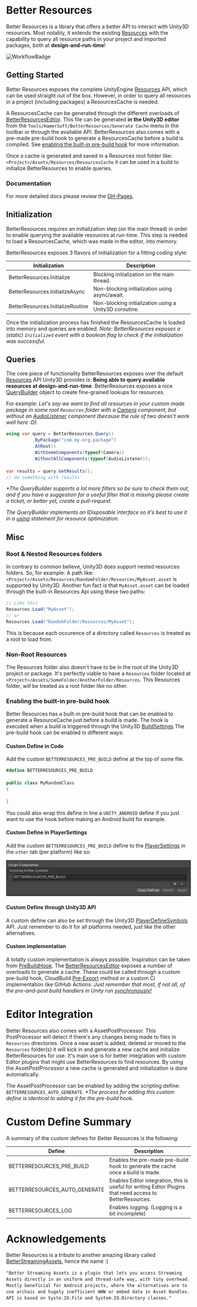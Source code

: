 # Better Resources

Better Resources is a library that offers a better API to interact with Unity3D resources.
Most notably, it extends the existing [Resources](https://docs.unity3d.com/ScriptReference/Resources.html) with the
capability to query all resource paths in your project and imported packages, both at **design-and-run-time**!

![WorkflowBadge](https://github.com/HamerSoft/better-resources/.github/workflows/main.yml/badge.svg)

## Getting Started

Better Resources exposes the complete UnityEngine [Resources](https://docs.unity3d.com/ScriptReference/Resources.html)
API, which can be used straight out of the box.
However, in order to query all resources in a project (including packages) a ResourcesCache is needed.

A ResourcesCache can be generated through the different overloads
of [BetterResourcesEditor](Editor/BetterResourcesEditor.cs).
This file can be generated **in the Unity3D editor** from the `Tools/HamerSoft/BetterResources/Generate Cache` menu in
the toolbar or through the available API.
BetterResources also comes with a pre-made pre-build hook to generate a ResourcesCache before a build is compiled.
See [enabling the built-in pre-build hook](#Enabling-the-built-in-pre-build-hook) for more information.

Once a cache is generated and saved in a Resources root folder like: `<Project>/Assets/Resources/ResourcesCache` it can
be used in a build to initialize BetterResources to enable queries.

### Documentation
For more detailed docs please review the [GH-Pages](https://hamersoft.github.io/better-resources/).

## Initialization

BetterResources requires an initialization step (on the main thread) in order to enable querying the available resources at run-time.
This step is needed to load a ResourcesCache, which was made in the editor, into memory.

BetterResources exposes 3 flavors of initialization for a fitting coding style:

| Initialization                    | Description                                            |
|-----------------------------------|--------------------------------------------------------|
| BetterResources.Initialize        | Blocking initialization on the main thread.            |
| BetterResources.InitializeAsync   | Non-blocking initialization using async/await.         |
| BetterResources.InitializeRoutine | Non-blocking initialization using a Unity3D coroutine. |

Once the initialization process has finished the ResourcesCache is loaded into memory and queries are enabled.
_Note: BetterResources exposes a (static) `Initialized` event with a boolean flag to check if the initialization was successful._

## Queries

The core piece of functionality BetterResources exposes over the
default [Resources](https://docs.unity3d.com/ScriptReference/Resources.html) API Unity3D provides is: **Being able to
query available resources at design-and-run-time**.
BetterResources exposes a nice [QueryBuilder](Runtime/QueryBuilder.cs) object to create fine-grained lookups for resources.

For example: _Let's say we want to find all resources in your custom made package in some root `Resources` folder with
a [Camera](https://docs.unity3d.com/Manual/class-Camera.html) component, but without
an [AudioListener](https://docs.unity3d.com/ScriptReference/AudioListener.html) component (because the rule of two
doesn't work well here :D)._

```csharp
using var query = BetterResources.Query()
          .ByPackage("com.my-org.package")
          .AtRoot()
          .WithSomeComponents(typeof(Camera))
          .WithoutAllComponents(typeof(AudioListener));
          
var results = query.GetResults();
// do something with results
```
_*The QueryBuilder supports a lot more filters so be sure to check them out, and if you have a suggestion for a useful filter that is missing please create a ticket, or better yet, create a pull-request._

_The QueryBuilder implements an IDisposable interface so it's best to use it in a [using](https://learn.microsoft.com/en-us/dotnet/csharp/language-reference/statements/using) statement for resource
optimization._

## Misc

### Root & Nested Resources folders

In contrary to common believe, Unity3D does support nested resources folders.
So, for example:
A path like: `<Project>/Assets/Resources/RandomFolder/Resources/MyAsset.asset` is supported by Unity3D.
Another fun fact is that `MyAsset.asset` can be loaded through the built-in Resources Api using these two paths:

```csharp
// Like this
Resources.Load("MyAsset");
// or
Resources.Load("RandomFolder/Resources/MyAsset");
```

This is because each occurence of a directory called `Resources` is treated as a root to load from.

### Non-Root Resources

The Resources folder also doesn't have to be in the root of the Unity3D project or package.
It's perfectly viable to have a `Resources` folder located at `<Project>/Assets/SomeFolder/AnotherFolder/Resources`.
This Resources folder, will be treated as a root folder like no other.

### Enabling the built-in pre-build hook

Better Resources has a built-in pre-build hook that can be enabled to generate a ResourceCache just before a build is
made.
The hook is executed when a build is triggered through the
Unity3D [BuildSettings](https://docs.unity3d.com/Manual/BuildSettings.html)
The pre-build hook can be enabled in different ways:

#### Custom Define in Code

Add the custom `BETTERRESOURCES_PRE_BUILD` define at the top of some file.

 ```csharp
#define BETTERRESOURCES_PRE_BUILD

public class MyRandomClass
{
    
}
```

You could also wrap this define in line a `UNITY_ANDROID` define if you just want to use the hook before making an
Android build for example.

#### Custom Define in PlayerSettings

Add the custom `BETTERRESOURCES_PRE_BUILD` define to
the [PlayerSettings](https://docs.unity3d.com/Manual/class-PlayerSettings.html) in the `other` tab (per platform)
like so:

![PreBuildDefine](Docs~/PreBuildDefine.png)

#### Custom Define through Unity3D API
A custom define can also be set through the Unity3D [PlayerDefineSymbols](https://docs.unity3d.com/ScriptReference/PlayerSettings.SetScriptingDefineSymbols.html) API.
Just remember to do it for all platforms needed, just like the other alternatives.

#### Custom implementation

A totally custom implementation is always possible. Inspiration can be taken
from [PreBuildHook](Editor/PreBuildHook.cs).
The [BetterResourcesEditor](Editor/BetterResourcesEditor.cs) exposes a number of overloads to generate a cache.
These could be called through a custom pre-build hook, CloudBuild [Pre-Export](https://docs.unity3d.com/2019.4/Documentation/Manual/UnityCloudBuildPreAndPostExportMethods.html) method or a custom CI implementation like GitHub Actions.
_Just remember that most, if not all, of the pre-and-post build handlers in Unity run <u>synchronously!</u>_

# Editor Integration
Better Resources also comes with a AssetPostProcessor. This PostProcessor will detect if there's any changes being made to files in `Resources` directories.
Once a new asset is added, deleted or moved to the `Resources` folder(s) it will kick in and generate a new cache and initialize BetterResources for use.
It's main use is for better integration with custom Editor plugins that might use BetterResources to find resources. 
By using the AssetPostProcessor a new cache is generated and initialization is done automatically.

The AssetPostProcessor can be enabled by adding the scripting define: `BETTERRESOURCES_AUTO_GENERATE`. 
_*The process for adding this custom define is identical to adding it for the pre-build hook._ 

# Custom Define Summary
A summary of the custom defines for Better Resources is the following:

| Define                        | Description                                                                                                |
|-------------------------------|------------------------------------------------------------------------------------------------------------|
| BETTERRESOURCES_PRE_BUILD     | Enables the pre-made pre-build hook to generate the cache once a build is made.                            |
| BETTERRESOURCES_AUTO_GENERATE | Enables Editor integration, this is useful for writing Editor Plugins that need access to BetterResources. |
| BETTERRESOURCES_LOG           | Enables logging. (Logging is a bit incomplete)                                                             |

# Acknowledgements
Better Resources is a tribute to another amazing library
called [BetterStreamingAssets](https://github.com/gwiazdorrr/BetterStreamingAssets), hence the name :)

`"Better Streaming Assets is a plugin that lets you access Streaming Assets directly in an uniform and thread-safe way, with tiny overhead. Mostly beneficial for Android projects, where the alternatives are to use archaic and hugely inefficient WWW or embed data in Asset Bundles. API is based on Syste.IO.File and System.IO.Directory classes."`

